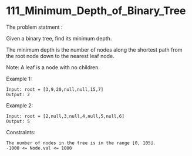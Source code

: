 # 111_Minimum_Depth_of_Binary_Tree
The problem statment : 

Given a binary tree, find its minimum depth.

The minimum depth is the number of nodes along the shortest path from the root node down to the nearest leaf node.

Note: A leaf is a node with no children.
 
Example 1:

    Input: root = [3,9,20,null,null,15,7]
    Output: 2

Example 2:

    Input: root = [2,null,3,null,4,null,5,null,6]
    Output: 5
 
Constraints:

    The number of nodes in the tree is in the range [0, 105].
    -1000 <= Node.val <= 1000
